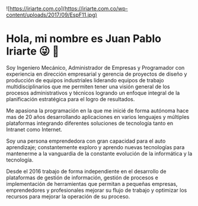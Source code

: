 ![https://iriarte.com.co](https://iriarte.com.co/wp-content/uploads/2017/09/EspF11.jpg)
# Hola, mi nombre es Juan Pablo Iriarte 😜 🦈
Soy Ingeniero Mecánico, Administrador de Empresas y Programador con experiencia en dirección empresarial y gerencia de proyectos de diseño y producción de equipos industriales liderando equipos de trabajo multidisciplinarios que me permiten tener una visión general de los procesos administrativos y técnicos logrando un enfoque integral de la planificación estratégica para el logro de resultados.

Me apasiona la programación en la que me inicié de forma autónoma hace mas de 20 años desarrollando aplicaciones en varios lenguajes y múltiples plataformas integrando diferentes soluciones de tecnología tanto en Intranet como Internet.

Soy una persona emprendedora con gran capacidad para el auto aprendizaje; constantemente exploro y aprendo nuevas tecnologías para mantenerme a la vanguardia de la constante evolución de la informática y la tecnología.

Desde el 2016 trabajo de forma independiente en el desarrollo de plataformas de gestión de información, gestión de procesos e implementación de herramientas que permitan a pequeñas empresas, emprendedores y profesionales mejorar su flujo de trabajo y optimizar los recursos para mejorar la operación de su proceso.
